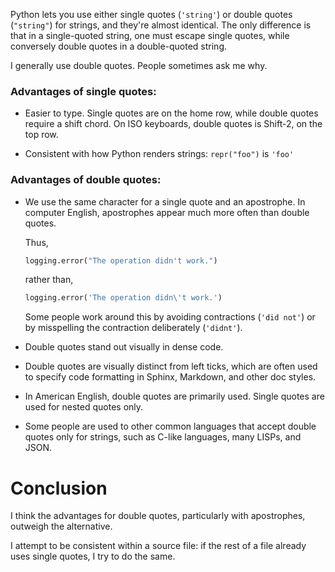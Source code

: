 Python lets you use either single quotes (`'string'`) or double quotes
(`"string"`) for strings, and they're almost identical.  The only difference is
that in a single-quoted string, one must escape single quotes, while conversely
double quotes in a double-quoted string.

I generally use double quotes.  People sometimes ask me why.


### Advantages of single quotes:

- Easier to type.  Single quotes are on the home row, while double quotes
  require a shift chord.  On ISO keyboards, double quotes is Shift-2, on the
  top row.

- Consistent with how Python renders strings: `repr("foo")` is `'foo'`


### Advantages of double quotes:

- We use the same character for a single quote and an apostrophe.  In computer
  English, apostrophes appear much more often than double quotes.
   
  Thus,
  ```py
  logging.error("The operation didn't work.")
  ```
  rather than,
  ```py
  logging.error('The operation didn\'t work.')
  ```

  Some people work around this by avoiding contractions (`'did not'`) or
  by misspelling the contraction deliberately (`'didnt'`).

- Double quotes stand out visually in dense code.

- Double quotes are visually distinct from left ticks, which are often used to
  specify code formatting in Sphinx, Markdown, and other doc styles.

- In American English, double quotes are primarily used.  Single quotes are used
  for nested quotes only.

- Some people are used to other common languages that accept double quotes only
  for strings, such as C-like languages, many LISPs, and JSON.


# Conclusion

I think the advantages for double quotes, particularly with apostrophes,
outweigh the alternative.

I attempt to be consistent within a source file: if the rest of a file already
uses single quotes, I try to do the same.

